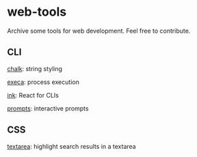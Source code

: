 # web-tools
Archive some tools for web development. Feel free to contribute.

## CLI

[chalk](https://github.com/chalk/chalk): string styling

[execa](https://github.com/sindresorhus/execa): process execution

[ink](https://github.com/vadimdemedes/ink): React for CLIs

[prompts](https://github.com/terkelg/prompts): interactive prompts

## CSS

[textarea](https://github.com/wstaeblein/texthighlighter): highlight search results in a textarea
